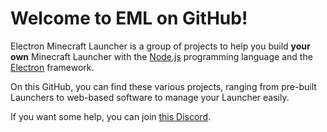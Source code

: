 # Welcome to EML on GitHub!

Electron Minecraft Launcher is a group of projects to help you build **your own** Minecraft Launcher with the [Node.js](https://github.com/nodejs/node) programming language and the [Electron](https://github.com/electron/electron) framework.

On this GitHub, you can find these various projects, ranging from pre-built Launchers to web-based software to manage your Launcher easily.

If you want some help, you can join [this Discord](https://discord.gg/YVB4k6HzAY).
